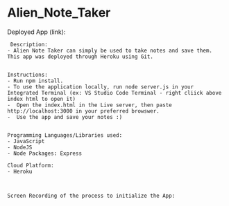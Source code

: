 # Alien_Note_Taker
    
  Deployed App (link):
   
    
     Description:
    - Alien Note Taker can simply be used to take notes and save them. This app was deployed through Heroku using Git.


    Instructions:
    - Run npm install.
    - To use the application locally, run node server.js in your Integrated Terminal (ex: VS Studio Code Terminal - right cliick above index html to open it)
    -  Open the index.html in the Live server, then paste http://localhost:3000 in your preferred browswer.
    -  Use the app and save your notes :)


    Programming Languages/Libraries used: 
    - JavaScript
    - NodeJS
    - Node Packages: Express
    
    Cloud Platform:
    - Heroku



    Screen Recording of the process to initialize the App:

